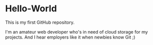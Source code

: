 # Hello-World
This is my first GitHub repository.

I'm an amateur web developer who's in need of cloud storage for my projects. And I hear employers like it when newbies know Git ;)
